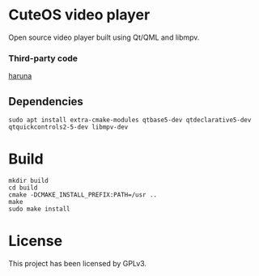 # CuteOS video player

Open source video player built using Qt/QML and libmpv.

### Third-party code

[haruna](https://github.com/g-fb/haruna)

## Dependencies

```shell
sudo apt install extra-cmake-modules qtbase5-dev qtdeclarative5-dev qtquickcontrols2-5-dev libmpv-dev
```

# Build

```
mkdir build
cd build
cmake -DCMAKE_INSTALL_PREFIX:PATH=/usr ..
make
sudo make install
```

# License

This project has been licensed by GPLv3.
